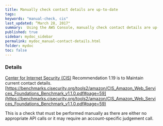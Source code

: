 ```yaml
---
title: Manually check contact details are up-to-date
tags:
keywords: "manual-check, cis"
last_updated: “March 28, 2017"
summary:  Using the AWS Console, manually check contact details are up-to-date and map to more than one individual in your organization
published: true
sidebar: mydoc_sidebar
permalink: mydoc_manual-contact-details.html
folder: mydoc
toc: false
---
```


### Details  
[Center for Internet Security (CIS)](https://www.cisecurity.org/) Recommendation 1.19 is to Maintain current contact details. [https://benchmarks.cisecurity.org/tools2/amazon/CIS_Amazon_Web_Services_Foundations_Benchmark_v1.1.0.pdf#page=59](https://benchmarks.cisecurity.org/tools2/amazon/CIS_Amazon_Web_Services_Foundations_Benchmark_v1.1.0.pdf#page=59) 

This is a check that must be performed manually as there are either no appropriate API calls or it may require an account-specific judgement call.
